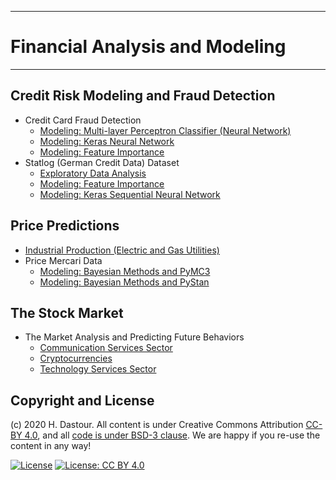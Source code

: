 ******************************
# Financial Analysis and Modeling
******************************

## Credit Risk Modeling and Fraud Detection

* Credit Card Fraud Detection
    * [Modeling: Multi-layer Perceptron Classifier (Neural Network)](Credit_Card_Fraud_Detection_using_MLP.ipynb)
    * [Modeling: Keras Neural Network](Credit_Card_Fraud_Detection_using_ANN.ipynb)
    * [Modeling: Feature Importance](Credit_Card_Fraud_Detection_using_Feature_Importance.ipynb)
* Statlog (German Credit Data) Dataset
    * [Exploratory Data Analysis](Statlog_(German_Credit_Data)_Dataset_EDA.ipynb)
    * [Modeling: Feature Importance](Statlog_(German_Credit_Data)_using_Feature_Importance.ipynb)
    * [Modeling: Keras Sequential Neural Network](Statlog_(German_Credit_Data)_using_Keras.ipynb)

## Price Predictions
* [Industrial Production (Electric and Gas Utilities)](Industrial_Production_(Electric_and_Gas_Utilities).ipynb)
* Price Mercari Data
    * [Modeling: Bayesian Methods and PyMC3](Price_Mercari_Data_Modeling_using_Bayesian_Methods_and_PyMC3.ipynb)
    * [Modeling: Bayesian Methods and PyStan](Price_Mercari_Data_Modeling_using_Bayesian_Methods_and_PyStan.ipynb)

## The Stock Market
* The Market Analysis and Predicting Future Behaviors
	* [Communication Services Sector](The_Market_Analysis_for_Communication_Services_Sector.ipynb)
	* [Cryptocurrencies](The_Market_Analysis_for_Cryptocurrencies.ipynb)
	* [Technology Services Sector](The_Market_Analysis_for_Technology_Services.ipynb)

## Copyright and License

(c) 2020 H. Dastour. All content is under Creative Commons Attribution [CC-BY 4.0](https://creativecommons.org/licenses/by/4.0/legalcode.txt), and all [code is under BSD-3 clause](https://github.com/engineersCode/EngComp/blob/master/LICENSE). We are happy if you re-use the content in any way!

[![License](https://img.shields.io/badge/License-BSD%203--Clause-blue.svg)](https://opensource.org/licenses/BSD-3-Clause) [![License: CC BY 4.0](https://img.shields.io/badge/License-CC%20BY%204.0-lightgrey.svg)](https://creativecommons.org/licenses/by/4.0/)

